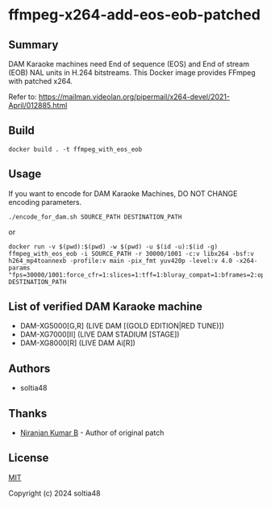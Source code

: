 # ffmpeg-x264-add-eos-eob-patched

## Summary

DAM Karaoke machines need End of sequence (EOS) and End of stream (EOB) NAL units in H.264 bitstreams. This Docker image provides FFmpeg with patched x264.

Refer to: https://mailman.videolan.org/pipermail/x264-devel/2021-April/012885.html

## Build

```
docker build . -t ffmpeg_with_eos_eob
```

## Usage

If you want to encode for DAM Karaoke Machines, DO NOT CHANGE encoding parameters.

```
./encode_for_dam.sh SOURCE_PATH DESTINATION_PATH
```

or

```
docker run -v $(pwd):$(pwd) -w $(pwd) -u $(id -u):$(id -g) ffmpeg_with_eos_eob -i SOURCE_PATH -r 30000/1001 -c:v libx264 -bsf:v h264_mp4toannexb -profile:v main -pix_fmt yuv420p -level:v 4.0 -x264-params "fps=30000/1001:force_cfr=1:slices=1:tff=1:bluray_compat=1:bframes=2:open_gop=0:keyint=15:keyint_min=15:scenecut=-1:bitrate=8000:vbv_maxrate=8000:vbv_bufsize=8000:nal_hrd=cbr:eob=1:eos=1" DESTINATION_PATH
```

## List of verified DAM Karaoke machine

- DAM-XG5000[G,R] (LIVE DAM [(GOLD EDITION|RED TUNE)])
- DAM-XG7000[Ⅱ] (LIVE DAM STADIUM [STAGE])
- DAM-XG8000[R] (LIVE DAM Ai[R])

## Authors

- soltia48

## Thanks

- [Niranjan Kumar B](mailto:niranjan@multicorewareinc.com) - Author of original patch

## License

[MIT](https://opensource.org/licenses/MIT)

Copyright (c) 2024 soltia48
